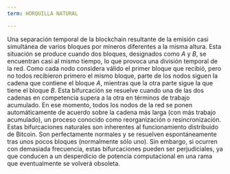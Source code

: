 ```yaml
---
term: HORQUILLA NATURAL

---
```

Una separación temporal de la blockchain resultante de la emisión casi simultánea de varios bloques por mineros diferentes a la misma altura. Esta situación se produce cuando dos bloques, designados como $A$ y $B$, se encuentran casi al mismo tiempo, lo que provoca una división temporal de la red. Como cada nodo considera válido el primer bloque que recibió, pero no todos recibieron primero el mismo bloque, parte de los nodos siguen la cadena que contiene el bloque $A$, mientras que la otra parte sigue la que tiene el bloque $B$. Esta bifurcación se resuelve cuando una de las dos cadenas en competencia supera a la otra en términos de trabajo acumulado. En ese momento, todos los nodos de la red se ponen automáticamente de acuerdo sobre la cadena más larga (con más trabajo acumulado), un proceso conocido como reorganización o resincronización. Estas bifurcaciones naturales son inherentes al funcionamiento distribuido de Bitcoin. Son perfectamente normales y se resuelven espontáneamente tras unos pocos bloques (normalmente sólo uno). Sin embargo, si ocurren con demasiada frecuencia, estas bifurcaciones pueden ser perjudiciales, ya que conducen a un desperdicio de potencia computacional en una rama que eventualmente se volverá obsoleta.